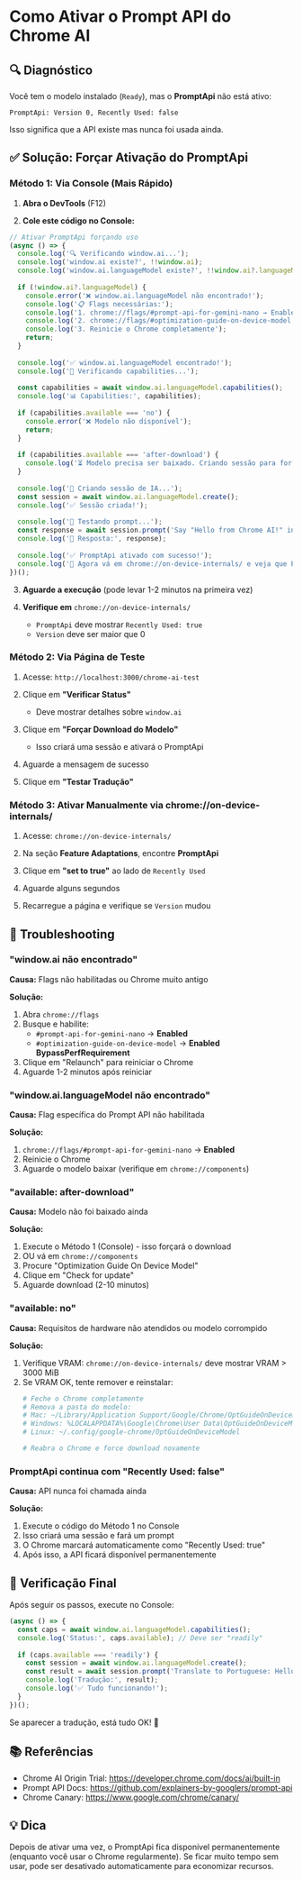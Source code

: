# Como Ativar o Prompt API do Chrome AI

## 🔍 Diagnóstico

Você tem o modelo instalado (`Ready`), mas o **PromptApi** não está ativo:

```
PromptApi: Version 0, Recently Used: false
```

Isso significa que a API existe mas nunca foi usada ainda.

## ✅ Solução: Forçar Ativação do PromptApi

### Método 1: Via Console (Mais Rápido)

1. **Abra o DevTools** (F12)

2. **Cole este código no Console:**

```javascript
// Ativar PromptApi forçando uso
(async () => {
  console.log('🔍 Verificando window.ai...');
  console.log('window.ai existe?', !!window.ai);
  console.log('window.ai.languageModel existe?', !!window.ai?.languageModel);
  
  if (!window.ai?.languageModel) {
    console.error('❌ window.ai.languageModel não encontrado!');
    console.log('📋 Flags necessárias:');
    console.log('1. chrome://flags/#prompt-api-for-gemini-nano → Enabled');
    console.log('2. chrome://flags/#optimization-guide-on-device-model → Enabled BypassPerfRequirement');
    console.log('3. Reinicie o Chrome completamente');
    return;
  }
  
  console.log('✅ window.ai.languageModel encontrado!');
  console.log('🔄 Verificando capabilities...');
  
  const capabilities = await window.ai.languageModel.capabilities();
  console.log('📊 Capabilities:', capabilities);
  
  if (capabilities.available === 'no') {
    console.error('❌ Modelo não disponível');
    return;
  }
  
  if (capabilities.available === 'after-download') {
    console.log('⏳ Modelo precisa ser baixado. Criando sessão para forçar download...');
  }
  
  console.log('🚀 Criando sessão de IA...');
  const session = await window.ai.languageModel.create();
  console.log('✅ Sessão criada!');
  
  console.log('💬 Testando prompt...');
  const response = await session.prompt('Say "Hello from Chrome AI!" in Portuguese');
  console.log('🎉 Resposta:', response);
  
  console.log('✅ PromptApi ativado com sucesso!');
  console.log('🔄 Agora vá em chrome://on-device-internals/ e veja que PromptApi está ativo');
})();
```

3. **Aguarde a execução** (pode levar 1-2 minutos na primeira vez)

4. **Verifique em** `chrome://on-device-internals/`
   - `PromptApi` deve mostrar `Recently Used: true`
   - `Version` deve ser maior que 0

### Método 2: Via Página de Teste

1. Acesse: `http://localhost:3000/chrome-ai-test`

2. Clique em **"Verificar Status"**
   - Deve mostrar detalhes sobre `window.ai`

3. Clique em **"Forçar Download do Modelo"**
   - Isso criará uma sessão e ativará o PromptApi

4. Aguarde a mensagem de sucesso

5. Clique em **"Testar Tradução"**

### Método 3: Ativar Manualmente via chrome://on-device-internals/

1. Acesse: `chrome://on-device-internals/`

2. Na seção **Feature Adaptations**, encontre **PromptApi**

3. Clique em **"set to true"** ao lado de `Recently Used`

4. Aguarde alguns segundos

5. Recarregue a página e verifique se `Version` mudou

## 🔧 Troubleshooting

### "window.ai não encontrado"

**Causa:** Flags não habilitadas ou Chrome muito antigo

**Solução:**
1. Abra `chrome://flags`
2. Busque e habilite:
   - `#prompt-api-for-gemini-nano` → **Enabled**
   - `#optimization-guide-on-device-model` → **Enabled BypassPerfRequirement**
3. Clique em "Relaunch" para reiniciar o Chrome
4. Aguarde 1-2 minutos após reiniciar

### "window.ai.languageModel não encontrado"

**Causa:** Flag específica do Prompt API não habilitada

**Solução:**
1. `chrome://flags/#prompt-api-for-gemini-nano` → **Enabled**
2. Reinicie o Chrome
3. Aguarde o modelo baixar (verifique em `chrome://components`)

### "available: after-download"

**Causa:** Modelo não foi baixado ainda

**Solução:**
1. Execute o Método 1 (Console) - isso forçará o download
2. OU vá em `chrome://components`
3. Procure "Optimization Guide On Device Model"
4. Clique em "Check for update"
5. Aguarde download (2-10 minutos)

### "available: no"

**Causa:** Requisitos de hardware não atendidos ou modelo corrompido

**Solução:**
1. Verifique VRAM: `chrome://on-device-internals/` deve mostrar VRAM > 3000 MiB
2. Se VRAM OK, tente remover e reinstalar:
   ```bash
   # Feche o Chrome completamente
   # Remova a pasta do modelo:
   # Mac: ~/Library/Application Support/Google/Chrome/OptGuideOnDeviceModel
   # Windows: %LOCALAPPDATA%\Google\Chrome\User Data\OptGuideOnDeviceModel
   # Linux: ~/.config/google-chrome/OptGuideOnDeviceModel
   
   # Reabra o Chrome e force download novamente
   ```

### PromptApi continua com "Recently Used: false"

**Causa:** API nunca foi chamada ainda

**Solução:**
1. Execute o código do Método 1 no Console
2. Isso criará uma sessão e fará um prompt
3. O Chrome marcará automaticamente como "Recently Used: true"
4. Após isso, a API ficará disponível permanentemente

## 🎯 Verificação Final

Após seguir os passos, execute no Console:

```javascript
(async () => {
  const caps = await window.ai.languageModel.capabilities();
  console.log('Status:', caps.available); // Deve ser "readily"
  
  if (caps.available === 'readily') {
    const session = await window.ai.languageModel.create();
    const result = await session.prompt('Translate to Portuguese: Hello World');
    console.log('Tradução:', result);
    console.log('✅ Tudo funcionando!');
  }
})();
```

Se aparecer a tradução, está tudo OK! 🎉

## 📚 Referências

- Chrome AI Origin Trial: https://developer.chrome.com/docs/ai/built-in
- Prompt API Docs: https://github.com/explainers-by-googlers/prompt-api
- Chrome Canary: https://www.google.com/chrome/canary/

## 💡 Dica

Depois de ativar uma vez, o PromptApi fica disponível permanentemente (enquanto você usar o Chrome regularmente). Se ficar muito tempo sem usar, pode ser desativado automaticamente para economizar recursos.

